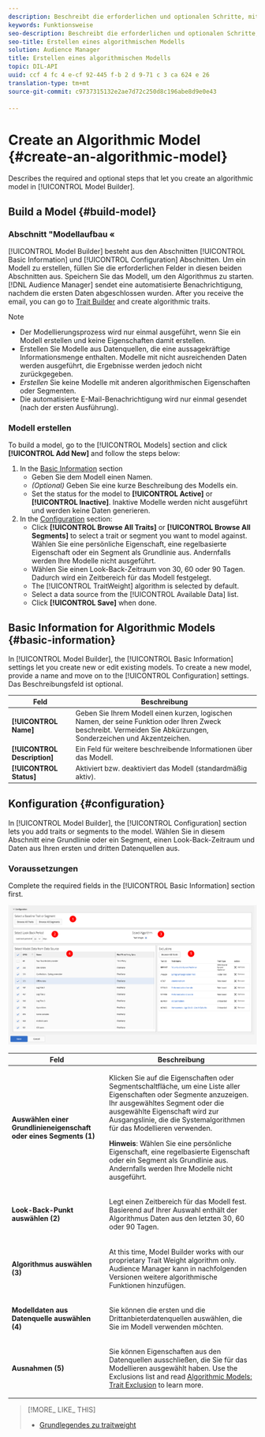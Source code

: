 ```yaml
---
description: Beschreibt die erforderlichen und optionalen Schritte, mit denen Sie ein algorithmische Modell in Modellaufbau erstellen können.
keywords: Funktionsweise
seo-description: Beschreibt die erforderlichen und optionalen Schritte, mit denen Sie ein algorithmische Modell in Modellaufbau erstellen können.
seo-title: Erstellen eines algorithmischen Modells
solution: Audience Manager
title: Erstellen eines algorithmischen Modells
topic: DIL-API
uuid: ccf 4 fc 4 e-cf 92-445 f-b 2 d 9-71 c 3 ca 624 e 26
translation-type: tm+mt
source-git-commit: c9737315132e2ae7d72c250d8c196abe8d9e0e43

---
```



# Create an Algorithmic Model {#create-an-algorithmic-model}

Describes the required and optional steps that let you create an algorithmic model in [!UICONTROL Model Builder].

## Build a Model {#build-model}

<!-- t_model_build.xml -->

### Abschnitt "Modellaufbau «

[!UICONTROL Model Builder] besteht aus den Abschnitten [!UICONTROL Basic Information] und [!UICONTROL Configuration] Abschnitten. Um ein Modell zu erstellen, füllen Sie die erforderlichen Felder in diesen beiden Abschnitten aus. Speichern Sie das Modell, um den Algorithmus zu starten. [!DNL Audience Manager] sendet eine automatisierte Benachrichtigung, nachdem die ersten Daten abgeschlossen wurden. After you receive the email, you can go to [Trait Builder](../../features/traits/about-trait-builder.md) and create algorithmic traits.

>[!NOTE]
>
>* Der Modellierungsprozess wird nur einmal ausgeführt, wenn Sie ein Modell erstellen und keine Eigenschaften damit erstellen.
>* Erstellen Sie Modelle aus Datenquellen, die eine aussagekräftige Informationsmenge enthalten. Modelle mit nicht ausreichenden Daten werden ausgeführt, die Ergebnisse werden jedoch nicht zurückgegeben.
>* *Erstellen* Sie keine Modelle mit anderen algorithmischen Eigenschaften oder Segmenten.
>* Die automatisierte E-Mail-Benachrichtigung wird nur einmal gesendet (nach der ersten Ausführung).


### Modell erstellen

To build a model, go to the [!UICONTROL Models] section and click **[!UICONTROL Add New]** and follow the steps below:

1. In the [Basic Information](../../features/algorithmic-models/create-model.md#basic-information) section
   * Geben Sie dem Modell einen Namen.
   * *(Optional)* Geben Sie eine kurze Beschreibung des Modells ein.
   * Set the status for the model to **[!UICONTROL Active]** or **[!UICONTROL Inactive]**. Inaktive Modelle werden nicht ausgeführt und werden keine Daten generieren.
1. In the [Configuration](../../features/algorithmic-models/create-model.md#configuration) section:
   * Click **[!UICONTROL Browse All Traits]** or **[!UICONTROL Browse All Segments]** to select a trait or segment you want to model against. Wählen Sie eine persönliche Eigenschaft, eine regelbasierte Eigenschaft oder ein Segment als Grundlinie aus. Andernfalls werden Ihre Modelle nicht ausgeführt.
   * Wählen Sie einen Look-Back-Zeitraum von 30, 60 oder 90 Tagen. Dadurch wird ein Zeitbereich für das Modell festgelegt.
   * The [!UICONTROL TraitWeight] algorithm is selected by default.
   * Select a data source from the [!UICONTROL Available Data] list.
   * Click **[!UICONTROL Save]** when done.

## Basic Information for Algorithmic Models {#basic-information}

<!-- r_model_basic.xml -->

In [!UICONTROL Model Builder], the [!UICONTROL Basic Information] settings let you create new or edit existing models. To create a new model, provide a name and move on to the [!UICONTROL Configuration] settings. Das Beschreibungsfeld ist optional.

| Feld | Beschreibung |
|---|---|
| **[!UICONTROL Name]** | Geben Sie Ihrem Modell einen kurzen, logischen Namen, der seine Funktion oder Ihren Zweck beschreibt. Vermeiden Sie Abkürzungen, Sonderzeichen und Akzentzeichen. |
| **[!UICONTROL Description]** | Ein Feld für weitere beschreibende Informationen über das Modell. |
| **[!UICONTROL Status]** | Aktiviert bzw. deaktiviert das Modell (standardmäßig aktiv). |

## Konfiguration {#configuration}

In [!UICONTROL Model Builder], the [!UICONTROL Configuration] section lets you add traits or segments to the model. Wählen Sie in diesem Abschnitt eine Grundlinie oder ein Segment, einen Look-Back-Zeitraum und Daten aus Ihren ersten und dritten Datenquellen aus.

<!-- r_model_configuration.xml -->

### Voraussetzungen

Complete the required fields in the [!UICONTROL Basic Information] section first.

![](assets/lam_exclude_traits_numbered.png)

<table id="table_7A6BE5E5498D4776A30323B743954150"> 
 <thead> 
  <tr> 
   <th colname="col1" class="entry"> Feld </th> 
   <th colname="col2" class="entry"> Beschreibung </th> 
  </tr> 
 </thead>
 <tbody> 
  <tr> 
   <td colname="col1"> <p><b>Auswählen einer Grundlinieneigenschaft oder eines Segments (1)</b> </p> </td> 
   <td colname="col2"> <p>Klicken Sie auf die Eigenschaften oder Segmentschaltfläche, um eine Liste aller Eigenschaften oder Segmente anzuzeigen. Ihr ausgewähltes Segment oder die ausgewählte Eigenschaft wird zur Ausgangslinie, die die Systemalgorithmen für das Modellieren verwenden. </p> <p> <p><b>Hinweis</b>: Wählen Sie eine persönliche Eigenschaft, eine regelbasierte Eigenschaft oder ein Segment als Grundlinie aus. Andernfalls werden Ihre Modelle nicht ausgeführt. </p> </p> </td> 
  </tr> 
  <tr> 
   <td colname="col1"> <p><b>Look-Back-Punkt auswählen (2)</b> </p> </td> 
   <td colname="col2"> <p>Legt einen Zeitbereich für das Modell fest. Basierend auf Ihrer Auswahl enthält der Algorithmus Daten aus den letzten 30, 60 oder 90 Tagen. </p> </td> 
  </tr> 
  <tr> 
   <td colname="col1"> <p><b>Algorithmus auswählen (3)</b> </p> </td> 
   <td colname="col2"> <p>At this time, Model Builder works with our proprietary <span class="keyword"> Trait Weight</span> algorithm only. <span class="keyword"> Audience Manager</span> kann in nachfolgenden Versionen weitere algorithmische Funktionen hinzufügen. </p> </td>
  </tr>
  <tr> 
   <td colname="col1"> <p><b>Modelldaten aus Datenquelle auswählen (4)</b> </p> </td> 
   <td colname="col2"> <p>Sie können die ersten und die Drittanbieterdatenquellen auswählen, die Sie im Modell verwenden möchten. </p> </td>
  </tr> 
  <tr> 
   <td colname="col1"> <p><b>Ausnahmen (5)</b> </p> </td> 
   <td colname="col2"> <p>Sie können Eigenschaften aus den Datenquellen ausschließen, die Sie für das Modellieren ausgewählt haben. Use the <span class="wintitle"> Exclusions</span> list and read <a href="../../features/algorithmic-models/trait-exclusion-algo-models.md"> Algorithmic Models: Trait Exclusion</a> to learn more. </p> </td>
  </tr> 
 </tbody>
</table>

>[!MORE_ LIKE_ THIS]
>
>* [Grundlegendes zu traitweight](../../features/algorithmic-models/understanding-models.md#understanding-traitweight)

